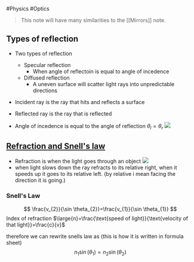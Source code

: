 #Physics #Optics  

> This note will have many similarities to the [[Mirrors]] note.


## Types of  reflection
- Two types of reflection 
	- Specular reflection
		- When angle of reflectoin is equal to angle of incedence
	- Diffused reflection
		- A uneven surface will scatter light rays into unpredictable directions 

- Incident ray is the ray that hits and reflects a surface
- Reflected ray is the ray that is reflected 
- Angle of incedence is equal to the angle of reflection $\theta_l=\theta_{r}$ 
![](https://i.imgur.com/wXrrj6D.png)



##  [Refraction and Snell's law](https://www.khanacademy.org/)
- Refraction is when the light goes through an object 
![](https://i.imgur.com/50luNkd.png)
- when light slows down the ray refracts to its relative right, when it speeds up it goes to its relative left. (by relative i mean facing the direction it is going.)


### Snell's Law
$$
\frac{v_{2}}{\sin \theta_{2}}=\frac{v_{1}}{\sin \theta_{1}}
$$
Index of refraction  $\large{n}=\frac{\text{speed of light}}{\text{velocity of that light}}=\frac{c}{v}$

therefore we can rewrite snells law as (this is how it is written in formula sheet)
$$
n_{1}\sin(\theta_{1})=n_{2}\sin(\theta_{2})
$$
